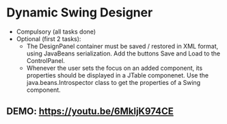 # Dynamic Swing Designer

- Compulsory (all tasks done)
- Optional (first 2 tasks):
  - The DesignPanel container must be saved / restored in XML format, using JavaBeans serialization. Add the buttons Save and Load to the ControlPanel.
  - Whenever the user sets the focus on an added component, its properties should be displayed in a JTable componenet. Use the java.beans.Introspector class to get the properties of a Swing component.
  
 ## DEMO: https://youtu.be/6MkljK974CE
